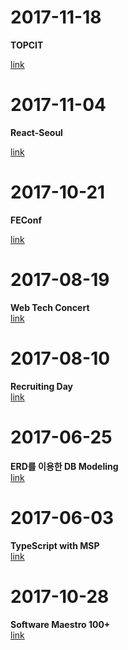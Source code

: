 # 2017-11-18
**TOPCIT**

[link](test/topcit/)
# 2017-11-04
**React-Seoul**

[link](conference/react-seoul/)
# 2017-10-21
**FEConf**

[link](conference/feconf/)
# 2017-08-19
<strong>Web Tech Concert</strong><br>
[link](seminar/webtechconcert/)
# 2017-08-10
<strong>Recruiting Day</strong><br>
[link](conference/Recruting%20Day/)
# 2017-06-25
<strong>ERD를 이용한 DB Modeling</strong><br>
[link](seminar/DB%20Modeling/)
# 2017-06-03
<strong>TypeScript with MSP</strong><br>
[link](conference/TypeScript%20with%20MSP/)
# 2017-10-28
<strong>Software Maestro 100+</strong><br>
[link](conference/softwaremaestro/)
